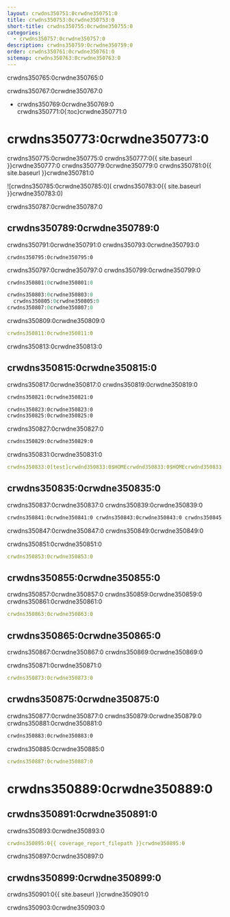 ```yaml
---
layout: crwdns350751:0crwdne350751:0
title: crwdns350753:0crwdne350753:0
short-title: crwdns350755:0crwdne350755:0
categories:
  - crwdns350757:0crwdne350757:0
description: crwdns350759:0crwdne350759:0
order: crwdns350761:0crwdne350761:0
sitemap: crwdns350763:0crwdne350763:0
---
```


crwdns350765:0crwdne350765:0

crwdns350767:0crwdne350767:0

* crwdns350769:0crwdne350769:0
crwdns350771:0{:toc}crwdne350771:0


# crwdns350773:0crwdne350773:0

crwdns350775:0crwdne350775:0 crwdns350777:0{{ site.baseurl }}crwdne350777:0 crwdns350779:0crwdne350779:0 crwdns350781:0{{ site.baseurl }}crwdne350781:0

![crwdns350785:0crwdne350785:0]( crwdns350783:0{{ site.baseurl }}crwdne350783:0)

crwdns350787:0crwdne350787:0

## crwdns350789:0crwdne350789:0

crwdns350791:0crwdne350791:0 crwdns350793:0crwdne350793:0

```
crwdns350795:0crwdne350795:0
```

crwdns350797:0crwdne350797:0 crwdns350799:0crwdne350799:0

```ruby
crwdns350801:0crwdne350801:0

crwdns350803:0crwdne350803:0
  crwdns350805:0crwdne350805:0
crwdns350807:0crwdne350807:0
```

crwdns350809:0crwdne350809:0

```yaml
crwdns350811:0crwdne350811:0
```

crwdns350813:0crwdne350813:0

## crwdns350815:0crwdne350815:0

crwdns350817:0crwdne350817:0 crwdns350819:0crwdne350819:0

```sh
crwdns350821:0crwdne350821:0
```

```sh
crwdns350823:0crwdne350823:0
crwdns350825:0crwdne350825:0
```

crwdns350827:0crwdne350827:0

```sh
crwdns350829:0crwdne350829:0
```

crwdns350831:0crwdne350831:0

```yaml
crwdns350833:0[test]crwdnd350833:0$HOMEcrwdnd350833:0$HOMEcrwdnd350833:0$HOMEcrwdnd350833:0$HOMEcrwdne350833:0
```

## crwdns350835:0crwdne350835:0

crwdns350837:0crwdne350837:0 crwdns350839:0crwdne350839:0

```xml
crwdns350841:0crwdne350841:0 crwdns350843:0crwdne350843:0 crwdns350845:0crwdne350845:0

```

crwdns350847:0crwdne350847:0 crwdns350849:0crwdne350849:0

crwdns350851:0crwdne350851:0

```yaml
crwdns350853:0crwdne350853:0
```

## crwdns350855:0crwdne350855:0

crwdns350857:0crwdne350857:0 crwdns350859:0crwdne350859:0 crwdns350861:0crwdne350861:0

```yaml
crwdns350863:0crwdne350863:0
```

## crwdns350865:0crwdne350865:0

crwdns350867:0crwdne350867:0 crwdns350869:0crwdne350869:0

crwdns350871:0crwdne350871:0


```yaml
crwdns350873:0crwdne350873:0
```

## crwdns350875:0crwdne350875:0

crwdns350877:0crwdne350877:0 crwdns350879:0crwdne350879:0 crwdns350881:0crwdne350881:0

```sh
crwdns350883:0crwdne350883:0
```

crwdns350885:0crwdne350885:0
```yaml
crwdns350887:0crwdne350887:0
```


# crwdns350889:0crwdne350889:0

## crwdns350891:0crwdne350891:0

crwdns350893:0crwdne350893:0

```yaml
crwdns350895:0{{ coverage_report_filepath }}crwdne350895:0
```

crwdns350897:0crwdne350897:0

## crwdns350899:0crwdne350899:0

crwdns350901:0{{ site.baseurl }}crwdne350901:0

crwdns350903:0crwdne350903:0

